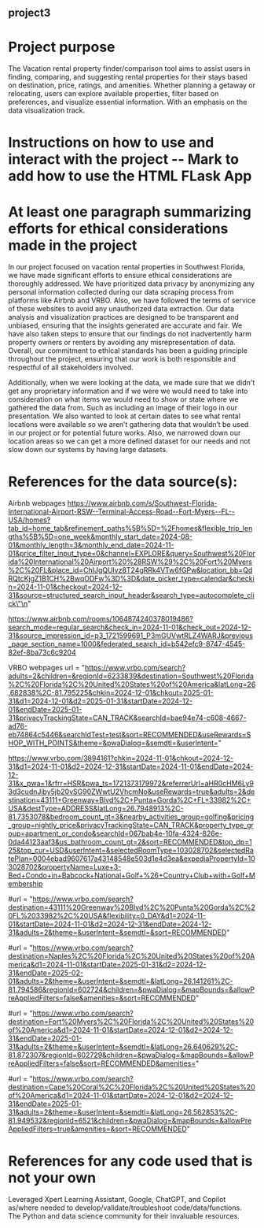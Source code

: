 ## project3

# Project purpose
The Vacation rental property finder/comparison tool aims to assist users in finding, comparing, and suggesting rental properties for their stays based on destination, price, ratings, and amenities. Whether planning a getaway or relocating, users can explore available properties, filter based on preferences, and visualize essential information.
With an emphasis on the data visualization track.

# Instructions on how to use and interact with the project -- Mark to add how to use the HTML FLask App

# At least one paragraph summarizing efforts for ethical considerations made in the project
In our project focused on vacation rental properties in Southwest Florida, we have made significant efforts to ensure ethical considerations are thoroughly addressed. We have prioritized data privacy by anonymizing any personal information collected during our data scraping process from platforms like Airbnb and VRBO. Also, we have followed the terms of service of these websites to avoid any unauthorized data extraction. Our data analysis and visualization practices are designed to be transparent and unbiased, ensuring that the insights generated are accurate and fair. We have also taken steps to ensure that our findings do not inadvertently harm property owners or renters by avoiding any misrepresentation of data. Overall, our commitment to ethical standards has been a guiding principle throughout the project, ensuring that our work is both responsible and respectful of all stakeholders involved.

Additionally, when we were looking at the data, we made sure that we didn't get any proprietary information and if we were we would need to take into consideration on what items we would need to show or state where we gathered the data from. Such as including an image of their logo in our presentation. We also wanted to look at certain dates to see what rental locations were available so we aren’t gathering data that wouldn’t be used in our project or for potential future works. Also, we narrowed down our location areas so we can get a more defined dataset for our needs and not slow down our systems by having large datasets.


# References for the data source(s):
Airbnb webpages
https://www.airbnb.com/s/Southwest-Florida-International-Airport-RSW--Terminal-Access-Road--Fort-Myers--FL--USA/homes?tab_id=home_tab&refinement_paths%5B%5D=%2Fhomes&flexible_trip_lengths%5B%5D=one_week&monthly_start_date=2024-08-01&monthly_length=3&monthly_end_date=2024-11-01&price_filter_input_type=0&channel=EXPLORE&query=Southwest%20Florida%20International%20Airport%20%28RSW%29%2C%20Fort%20Myers%2C%20FL&place_id=ChIJgQUlvz8T24gRRk4VTw6fGPw&location_bb=QdRQtcKjgZ1B1CH%2BwqODFw%3D%3D&date_picker_type=calendar&checkin=2024-11-01&checkout=2024-12-31&source=structured_search_input_header&search_type=autocomplete_click\"\n"

https://www.airbnb.com/rooms/1064874240378019486?search_mode=regular_search&check_in=2024-11-01&check_out=2024-12-31&source_impression_id=p3_1721599691_P3mGUVwtRLZ4WARJ&previous_page_section_name=1000&federated_search_id=b542efc9-8747-4545-82ef-8ba73c6c9204


VRBO webpages
url = "https://www.vrbo.com/search?adults=2&children=&regionId=6233839&destination=Southwest%20Florida%2C%20Florida%2C%20United%20States%20of%20America&latLong=26.682838%2C-81.795225&chkin=2024-12-01&chkout=2025-01-31&d1=2024-12-01&d2=2025-01-31&startDate=2024-12-01&endDate=2025-01-31&privacyTrackingState=CAN_TRACK&searchId=bae94e74-c608-4667-ad76-eb74864c5446&searchIdTest=test&sort=RECOMMENDED&useRewards=SHOP_WITH_POINTS&theme=&pwaDialog=&semdtl=&userIntent="

https://www.vrbo.com/3894161?chkin=2024-11-01&chkout=2024-12-31&d1=2024-11-01&d2=2024-12-31&startDate=2024-11-01&endDate=2024-12-31&x_pwa=1&rfrr=HSR&pwa_ts=1721373179972&referrerUrl=aHR0cHM6Ly93d3cudnJiby5jb20vSG90ZWwtU2VhcmNo&useRewards=true&adults=2&destination=43111+Greenway+Blvd%2C+Punta+Gorda%2C+FL+33982%2C+USA&destType=ADDRESS&latLong=26.7948913%2C-81.7353078&bedroom_count_gt=3&nearby_activities_group=golfing&pricing_group=nightly_price&privacyTrackingState=CAN_TRACK&property_type_group=apartment_or_condo&searchId=067bab4e-10fa-4324-826e-0da44123aaf3&us_bathroom_count_gt=2&sort=RECOMMENDED&top_dp=125&top_cur=USD&userIntent=&selectedRoomType=103028702&selectedRatePlan=0004ebad9607617a43148548e503d1e4d3ea&expediaPropertyId=103028702&propertyName=Luxe+3-Bed+Condo+in+Babcock+National+Golf+%26+Country+Club+with+Golf+Membership

#url = "https://www.vrbo.com/search?destination=43111%20Greenway%20Blvd%2C%20Punta%20Gorda%2C%20FL%2033982%2C%20USA&flexibility=0_DAY&d1=2024-11-01&startDate=2024-11-01&d2=2024-12-31&endDate=2024-12-31&adults=2&theme=&userIntent=&semdtl=&sort=RECOMMENDED"

#url = "https://www.vrbo.com/search?destination=Naples%2C%20Florida%2C%20United%20States%20of%20America&d1=2024-11-01&startDate=2025-01-31&d2=2024-12-31&endDate=2025-02-01&adults=2&theme=&userIntent=&semdtl=&latLong=26.141261%2C-81.794586&regionId=602724&children=&pwaDialog=&mapBounds=&allowPreAppliedFilters=false&amenities=&sort=RECOMMENDED"

#url = "https://www.vrbo.com/search?destination=Fort%20Myers%2C%20Florida%2C%20United%20States%20of%20America&d1=2024-11-01&startDate=2024-12-01&d2=2024-12-31&endDate=2025-01-31&adults=2&theme=&userIntent=&semdtl=&latLong=26.640629%2C-81.872307&regionId=602729&children=&pwaDialog=&mapBounds=&allowPreAppliedFilters=false&sort=RECOMMENDED&amenities="

#url = "https://www.vrbo.com/search?destination=Cape%20Coral%2C%20Florida%2C%20United%20States%20of%20America&d1=2024-11-01&startDate=2024-12-01&d2=2024-12-31&endDate=2025-01-31&adults=2&theme=&userIntent=&semdtl=&latLong=26.562853%2C-81.949532&regionId=6521&children=&pwaDialog=&mapBounds=&allowPreAppliedFilters=true&amenities=&sort=RECOMMENDED"    



# References for any code used that is not your own
Leveraged Xpert Learning Assistant, Google, ChatGPT, and Copilot as/where needed to develop/validate/troubleshoot code/data/functions. The Python and data science community for their invaluable resources.

